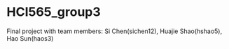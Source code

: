 # HCI565_group3
Final project with team members: 
Si Chen(sichen12), Huajie Shao(hshao5), Hao Sun(haos3)
